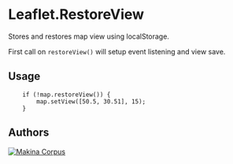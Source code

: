 Leaflet.RestoreView
===================

Stores and restores map view using localStorage.

First call on ``restoreView()`` will setup event listening and view save.

Usage
-----

```
    if (!map.restoreView()) {
        map.setView([50.5, 30.51], 15);
    }
```

Authors
-------

[![Makina Corpus](http://depot.makina-corpus.org/public/logo.gif)](http://makinacorpus.com)
